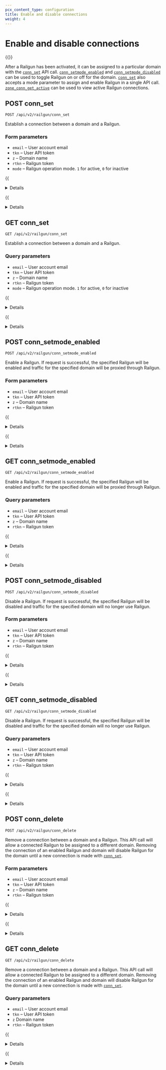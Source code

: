 ```yaml
---
pcx_content_type: configuration
title: Enable and disable connections
weight: 4
---
```


# Enable and disable connections

{{<render file="_railgun-deprecation-notice.md">}}

After a Railgun has been activated, it can be assigned to a particular domain with the [`conn_set`](/railgun/partners/client-api/enable-and-disable-connections/#post-conn_set) API call. [`conn_setmode_enabled`](/railgun/partners/client-api/enable-and-disable-connections/#post-conn_setmode_enabled) and [`conn_setmode_disabled`](/railgun/partners/client-api/enable-and-disable-connections/#post-conn_setmode_disabled) can be used to toggle Railgun on or off for the domain. [`conn_set`](/railgun/partners/client-api/enable-and-disable-connections/#post-conn_set) also accepts a mode parameter to assign and enable Railgun in a single API call. [`zone_conn_get_active`](/railgun/partners/client-api/list-railgun-details/#post-zone_conn_get_active) can be used to view active Railgun connections.

## POST conn\_set

`POST /api/v2/railgun/conn_set`

Establish a connection between a domain and a Railgun.

### Form parameters

* `email` – User account email
* `tkn` – User API token
* `z` – Domain name
* `rtkn` – Railgun token
* `mode` – Railgun operation mode. `1` for active, `0` for inactive

{{<details header="Example request">}}

```txt
POST /api/v2/railgun/conn_set HTTP/1.1
Host: www.cloudflare.com
Accept: */*
Content-Type: application/x-www-form-urlencoded

Example form parameters:

email=user%40cloudflare.com
tkn=a1b2c3d4e5f6g7h8i9j0k1l2m3n4o5pp
rtkn=7h8i9j0k1l2m3n4o5p6q7r8id9h0j1l
mode=0
z=example.com
```

</div>
</details>

{{<details header="Example response">}}

```json
HTTP/1.1 200 OK
Content-Type: application/json

{
     "msg": null,
     "response": {
         "act": "railgun_conn_set",
         "railgun_id": "1"
     },
     "result": "success"
}
```

</div>
</details>

## GET conn\_set

`GET /api/v2/railgun/conn_set`

Establish a connection between a domain and a Railgun.

### Query parameters

* `email` – User account email
* `tkn` – User API token
* `z` – Domain name
* `rtkn` – Railgun token
* `mode` – Railgun operation mode. `1` for active, `0` for inactive

{{<details header="Example request">}}

```txt
GET /api/v2/railgun/conn_set?email=&tkn=&rtkn=&z=&mode= HTTP/1.1
Host: www.cloudflare.com
Accept: */*
Content-Type: application/x-www-form-urlencoded

Example query string parameters:

email=user%40cloudflare.com
tkn=a1b2c3d4e5f6g7h8i9j0k1l2m3n4o5pp
rtkn=7h8i9j0k1l2m3n4o5p6q7r8id9h0j1l
mode=0
z=example.com
```

</div>
</details>

{{<details header="Example response">}}

```json
HTTP/1.1 200 OK
Content-Type: application/json

{
     "msg": null,
     "response": {
         "act": "railgun_conn_set",
         "railgun_id": "1"
     },
     "result": "success"
}
```

</div>
</details>

## POST conn\_setmode\_enabled

`POST /api/v2/railgun/conn_setmode_enabled`

Enable a Railgun. If request is successful, the specified Railgun will be enabled and traffic for the specified domain will be proxied through Railgun.

### Form parameters

* `email` – User account email
* `tkn` – User API token
* `z` – Domain name
* `rtkn` – Railgun token

{{<details header="Example request">}}

```txt
POST /api/v2/railgun/conn_setmode_enabled HTTP/1.1
Host: www.cloudflare.com
Accept: */*
Content-Type: application/x-www-form-urlencoded

Example form parameters:

email=user%40cloudflare.com
tkn=a1b2c3d4e5f6g7h8i9j0k1l2m3n4o5pp
rtkn=7h8i9j0k1l2m3n4o5p6q7r8id9h0j1l
z=example.com
```

</div>
</details>

{{<details header="Example response">}}

```json
HTTP/1.1 200 OK
Content-Type: application/json

{
     "msg": null,
     "response": {
         "act": "railgun_conn_setmode_enabled",
         "railgun_id": "1"
     },
     "result": "success"
}
```

</div>
</details>

## GET conn\_setmode\_enabled

`GET /api/v2/railgun/conn_setmode_enabled`

Enable a Railgun. If request is successful, the specified Railgun will be enabled and traffic for the specified domain will be proxied through Railgun.

### Query parameters

* `email` – User account email
* `tkn` – User API token
* `z` – Domain name
* `rtkn` – Railgun token

{{<details header="Example request">}}

```txt
GET /api/v2/railgun/conn_setmode_enabled?email=&tkn=&rtkn=&z= HTTP/1.1
Host: www.cloudflare.com
Accept: */*
Content-Type: application/x-www-form-urlencoded

Example query string parameters:

email=user%40cloudflare.com
tkn=a1b2c3d4e5f6g7h8i9j0k1l2m3n4o5pp
rtkn=7h8i9j0k1l2m3n4o5p6q7r8id9h0j1l
z=example.com
```

</div>
</details>

{{<details header="Example response">}}

```json
HTTP/1.1 200 OK
Content-Type: application/json

{
     "msg": null,
     "response": {
         "act": "railgun_conn_setmode_enabled",
         "railgun_id": "1"
     },
     "result": "success"
}
```

</div>
</details>

## POST conn\_setmode\_disabled

`POST /api/v2/railgun/conn_setmode_disabled`

Disable a Railgun. If request is successful, the specified Railgun will be disabled and traffic for the specified domain will no longer use Railgun.

### Form parameters

* `email` – User account email
* `tkn` – User API token
* `z` – Domain name
* `rtkn` – Railgun token

{{<details header="Example request">}}

```txt
POST /api/v2/railgun/conn_setmode_disabled HTTP/1.1
Host: www.cloudflare.com
Accept: */*
Content-Type: application/x-www-form-urlencoded

Example form parameters:

email=user%40cloudflare.com
tkn=a1b2c3d4e5f6g7h8i9j0k1l2m3n4o5p
rtkn=7h8i9j0k1l2m3n4o5p6q7r8id9h0j1l
z=example.com
```

</div>
</details>

{{<details header="Example response">}}

```json
HTTP/1.1 200 OK
Content-Type: application/json

{
     "msg": null,
     "response": {
         "act": "railgun_conn_setmode_disabled",
         "railgun_id": "1"
     },
     "result": "success"
}
```

</div>
</details>

## GET conn\_setmode\_disabled

`GET /api/v2/railgun/conn_setmode_disabled`

Disable a Railgun. If request is successful, the specified Railgun will be disabled and traffic for the specified domain will no longer use Railgun.

### Query parameters

* `email` – User account email
* `tkn` – User API token
* `z` – Domain name
* `rtkn` – Railgun token

{{<details header="Example request">}}

```txt
GET /api/v2/railgun/conn_setmode_disabled?email=&tkn=&rtkn=&z= HTTP/1.1
Host: www.cloudflare.com
Accept: */*
Content-Type: application/x-www-form-urlencoded

Example query string parameters:

email=user%40cloudflare.com
tkn=a1b2c3d4e5f6g7h8i9j0k1l2m3n4o5p
rtkn=7h8i9j0k1l2m3n4o5p6q7r8id9h0j1l
z=example.com
```

</div>
</details>

{{<details header="Example response">}}

```json
HTTP/1.1 200 OK
Content-Type: application/json

{
     "msg": null,
     "response": {
         "act": "railgun_conn_setmode_disabled",
         "railgun_id": "1"
     },
     "result": "success"
}
```

</div>
</details>

## POST conn\_delete

`POST /api/v2/railgun/conn_delete`

Remove a connection between a domain and a Railgun. This API call will allow a connected Railgun to be assigned to a different domain. Removing the connection of an enabled Railgun and domain will disable Railgun for the domain until a new connection is made with [`conn_set`](/railgun/partners/client-api/enable-and-disable-connections/#post-conn_set).

### Form parameters

* `email` – User account email
* `tkn` – User API token
* `z` – Domain name
* `rtkn` – Railgun token

{{<details header="Example request">}}

```txt
POST /api/v2/railgun/conn_delete HTTP/1.1
Host: www.cloudflare.com
Accept: */*
Content-Type: application/x-www-form-urlencoded

Example form parameters:

email=user%40cloudflare.com
tkn=a1b2c3d4e5f6g7h8i9j0k1l2m3n4o5p
rtkn=7h8i9j0k1l2m3n4o5p6q7r8id9h0j1l
z=example.com
```

</div>
</details>

{{<details header="Example response">}}

```json
HTTP/1.1 200 OK
Content-Type: application/json

{
     "msg": null,
     "response": {
         "act": "railgun_conn_delete",
         "railgun_id": "1"
     },
     "result": "success"
}
```

</div>
</details>

## GET conn\_delete

`GET /api/v2/railgun/conn_delete`

Remove a connection between a domain and a Railgun. This API call will allow a connected Railgun to be assigned to a different domain. Removing the connection of an enabled Railgun and domain will disable Railgun for the domain until a new connection is made with [`conn_set`](/railgun/partners/client-api/enable-and-disable-connections/#post-conn_set).

### Query parameters

* `email` – User account email
* `tkn` – User API token
* `z` Domain name
* `rtkn` – Railgun token

{{<details header="Example request">}}

```txt
GET /api/v2/railgun/conn_delete?email=&tkn=&rtkn=&z= HTTP/1.1
Host: www.cloudflare.com
Accept: */*
Content-Type: application/x-www-form-urlencoded

Example query string parameters:

email=user%40cloudflare.com
tkn=a1b2c3d4e5f6g7h8i9j0k1l2m3n4o5p
rtkn=7h8i9j0k1l2m3n4o5p6q7r8id9h0j1l
z=example.com
```

</div>
</details>

{{<details header="Example response">}}

```json
HTTP/1.1 200 OK
Content-Type: application/json

{
     "msg": null,
     "response": {
         "act": "railgun_conn_delete",
         "railgun_id": "1"
     },
     "result": "success"
}
```

</div>
</details>
